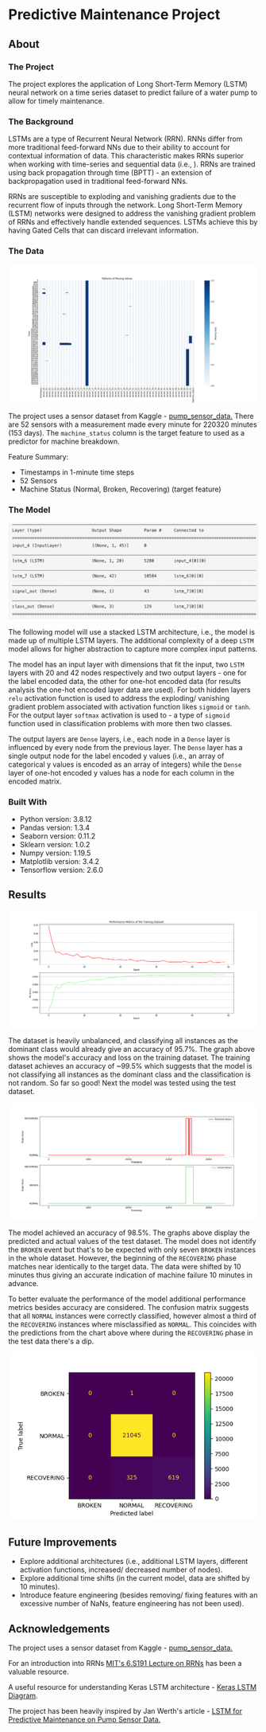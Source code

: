 # Predictive Maintenance Project 

## About 
### The Project 

The project explores the application of Long Short-Term Memory (LSTM) neural network on a  time series dataset to predict failure of a water pump to allow for timely maintenance. 

### The Background

LSTMs are a type of Recurrent Neural Network (RRN). RNNs differ from more traditional feed-forward NNs due to their ability to account for contextual information of data. This characteristic makes RRNs superior when working with time-series and sequential data (i.e., ). RRNs are trained using back propagation through time (BPTT) - an extension of backpropagation used in traditional feed-forward NNs.

RRNs are susceptible to exploding and vanishing gradients due to the recurrent flow of inputs through the network. Long Short-Term Memory (LSTM) networks were designed to address the vanishing gradient problem of RRNs and effectively handle extended sequences. LSTMs achieve this by having Gated Cells that can discard irrelevant information.


### The Data

![](img/nan_matrix.png)

The project uses a sensor dataset from Kaggle - [pump_sensor_data.](https://www.kaggle.com/datasets/nphantawee/pump-sensor-data/metadata) There are 52 sensors with a measurement made every minute for 220320 minutes (153 days). The `machine_status` column is the target feature to used as a predictor for machine breakdown. 

Feature Summary:
- Timestamps in 1-minute time steps
- 52 Sensors 
- Machine Status (Normal, Broken, Recovering) (target feature)

### The Model

![](img/model.png)

The following model will use a stacked LSTM architecture, i.e., the model is made up of  multiple LSTM layers.  The additional complexity of a deep `LSTM` model allows for higher abstraction to capture more complex input patterns. 

The model has an input layer with dimensions that fit the input, two `LSTM` layers with 20 and 42 nodes respectively and two output layers - one for the label encoded data, the other for one-hot encoded data (for results analysis the one-hot encoded layer data are used). For both hidden layers `relu` activation function is used to address the exploding/ vanishing gradient problem associated with activation function likes `sigmoid` or `tanh`. For the output layer `softmax` activation is used to - a type of `sigmoid` function used in classification problems with more then two classes.

The output layers are `Dense` layers, i.e., each node in a `Dense` layer is influenced by every node from the previous layer. The `Dense` layer has a single output node for the label encoded y values (i.e., an array of categorical y values is encoded as an array of integers) while the `Dense` layer of one-hot encoded y values has a node for each column in the encoded matrix. 

### Built With

* Python version: 3.8.12
* Pandas version: 1.3.4
* Seaborn version: 0.11.2
* Sklearn version: 1.0.2
* Numpy version: 1.19.5
* Matplotlib version: 3.4.2
* Tensorflow version: 2.6.0

## Results


![](img/acc_loss_graph.png)

The dataset is heavily unbalanced, and classifying all instances as the dominant class would already give an accuracy of 95.7%. The graph above shows the model's accuracy and loss on the training dataset. The training dataset achieves an accuracy of ~99.5% which suggests that the model is not classifying all instances as the dominant class and the classification is not random. So far so good! Next the model was tested using the test dataset. 

![](img/predctions.png)

The model achieved an accuracy of 98.5%. The graphs above display the predicted and actual values of the test dataset. The model does not identify the `BROKEN` event but that's to be expected with only seven `BROKEN` instances in the whole dataset. However, the beginning of the `RECOVERING` phase matches near identically to the target data. The data were shifted by 10 minutes thus giving an accurate indication of machine failure 10 minutes in advance.

To better evaluate the performance of the model additional performance metrics besides accuracy are considered.  The confusion matrix suggests that all `NORMAL` instances were correctly classified, however almost a third of the `RECOVERING` instances where misclassified as `NORMAL`. This coincides with the predictions from the chart above where during the `RECOVERING` phase in the test data there's a dip.

![](img/conf_matrix.png)

## Future Improvements

- Explore additional architectures (i.e., additional LSTM layers, different activation functions, increased/ decreased number of nodes).
- Explore additional time shifts (in the current model, data are shifted by 10 minutes).
- Introduce feature engineering (besides removing/ fixing features with an excessive number of NaNs, feature engineering has not been used).


## Acknowledgements

The project uses a sensor dataset from Kaggle - [pump_sensor_data.](https://www.kaggle.com/datasets/nphantawee/pump-sensor-data/metadata)

For an introduction into RRNs [MIT's 6.S191 Lecture on RRNs](https://youtu.be/qjrad0V0uJE) has been a valuable resource.

A useful resource for understanding Keras LSTM architecture - [Keras LSTM Diagram](https://github.com/MohammadFneish7/Keras_LSTM_Diagram).

The project has been heavily inspired by Jan Werth's article - [LSTM for Predictive Maintenance on Pump Sensor Data.](https://towardsdatascience.com/lstm-for-predictive-maintenance-on-pump-sensor-data-b43486eb3210)
